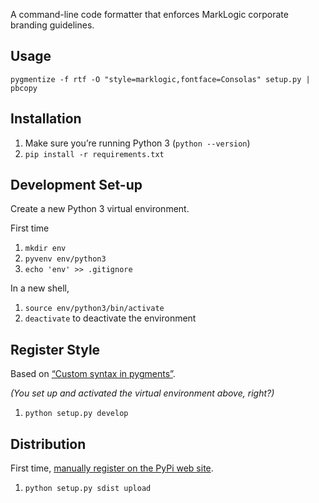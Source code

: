 A command-line code formatter that enforces MarkLogic corporate branding guidelines. 

## Usage

```shell
pygmentize -f rtf -O "style=marklogic,fontface=Consolas" setup.py | pbcopy
```


## Installation

1. Make sure you’re running Python 3 (`python --version`)
1. `pip install -r requirements.txt`

## Development Set-up

Create a new Python 3 virtual environment.

First time

1. `mkdir env`
1. `pyvenv env/python3`
1. `echo 'env' >> .gitignore`

In a new shell,

1. `source env/python3/bin/activate`
1. `deactivate` to deactivate the environment

## Register Style

Based on [“Custom syntax in pygments”](http://www.catchmecode.com/2013/03/custom-syntax-in-pygments.html).

_(You set up and activated the virtual environment above, right?)_

1. `python setup.py develop`

## Distribution

First time, [manually register on the PyPi web site](https://pypi.python.org/pypi?%3Aaction=submit_form). 

1. `python setup.py sdist upload`
